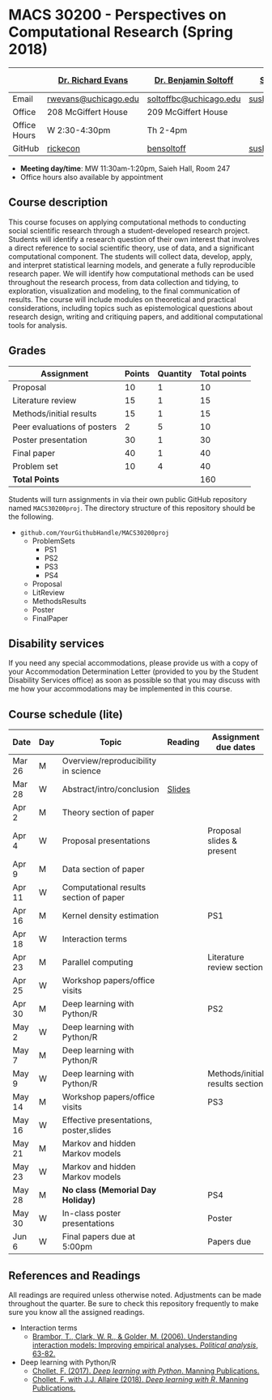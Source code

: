 # MACS 30200 - Perspectives on Computational Research (Spring 2018)

|  | [Dr. Richard Evans](https://sites.google.com/site/rickecon/) | [Dr. Benjamin Soltoff](http://www.bensoltoff.com/) | [Sushmita Gopalan]() (grader) | [Xingyun Wu]() (grader) |
|---|---|---|----|---------|
| Email | rwevans@uchicago.edu | soltoffbc@uchicago.edu | sushmitavgopalan@uchicago.edu | xywu@uchicago.edu |
| Office | 208 McGiffert House | 209 McGiffert House |  |  |
| Office Hours | W 2:30-4:30pm | Th 2-4pm |   |  |
| GitHub | [rickecon](https://github.com/rickecon) | [bensoltoff](https://github.com/bensoltoff) | [sushmitavgopalan16](https://github.com/sushmitavgopalan16) |  |

* **Meeting day/time**: MW 11:30am-1:20pm, Saieh Hall, Room 247
* Office hours also available by appointment

## Course description

This course focuses on applying computational methods to conducting social scientific research through a student-developed research project. Students will identify a research question of their own interest that involves a direct reference to social scientific theory, use of data, and a significant computational component. The students will collect data, develop, apply, and interpret statistical learning models, and generate a fully reproducible research paper. We will identify how computational methods can be used throughout the research process, from data collection and tidying, to exploration, visualization and modeling, to the final communication of results. The course will include modules on theoretical and practical considerations, including topics such as epistemological questions about research design, writing and critiquing papers, and additional computational tools for analysis.

## Grades

|     Assignment              | Points | Quantity | Total points |
|-----------------------------|--------|----------|--------------|
| Proposal                    |    10  |      1   |        10    |
| Literature review           |    15  |      1   |        15    |
| Methods/initial results     |    15  |      1   |        15    |
| Peer evaluations of posters |     2  |      5   |        10    |
| Poster presentation         |    30  |      1   |        30    |
| Final paper                 |    40  |      1   |        40    |
| Problem set                 |    10  |      4   |        40    |
| **Total Points**            |        |          |       160    |

Students will turn assignments in via their own public GitHub repository named `MACS30200proj`. The directory structure of this repository should be the following.

* `github.com/YourGithubHandle/MACS30200proj`
  * ProblemSets
    * PS1
    * PS2
    * PS3
    * PS4
  * Proposal
  * LitReview
  * MethodsResults
  * Poster
  * FinalPaper


## Disability services

If you need any special accommodations, please provide us with a copy of your Accommodation Determination Letter (provided to you by the Student Disability Services office) as soon as possible so that you may discuss with me how your accommodations may be implemented in this course.


## Course schedule (lite)

| Date | Day | Topic | Reading | Assignment due dates |
|--------|-----|---------------------------|-------------|---------------------------------|
| Mar 26 | M | Overview/reproducibility in science |  |  |
| Mar 28 | W | Abstract/intro/conclusion | [Slides](https://github.com/UC-MACSS/persp-research_Spr18/blob/master/slides/IntroAbsConcl_slides.pdf) |  |
| Apr  2 | M | Theory section of paper |  |  |
| Apr  4 | W | Proposal presentations |  | Proposal slides & present |
| Apr  9 | M | Data section of paper |  |  |
| Apr 11 | W | Computational results section of paper |  |  |
| Apr 16 | M | Kernel density estimation |  | PS1 |
| Apr 18 | W | Interaction terms |  |  |
| Apr 23 | M | Parallel computing |  | Literature review section |
| Apr 25 | W | Workshop papers/office visits |  |  |
| Apr 30 | M | Deep learning with Python/R |  | PS2 |
| May  2 | W | Deep learning with Python/R |  |  |
| May  7 | M | Deep learning with Python/R |  |  |
| May  9 | W | Deep learning with Python/R |  | Methods/initial results section |
| May 14 | M | Workshop papers/office visits |  | PS3 |
| May 16 | W | Effective presentations, poster,slides |  |  |
| May 21 | M | Markov and hidden Markov models |  |  |
| May 23 | W | Markov and hidden Markov models |  |  |
| May 28 | M | **No class (Memorial Day Holiday)** |  | PS4 |
| May 30 | W | In-class poster presentations |  | Poster |
| Jun  6 | W | Final papers due at 5:00pm |  | Papers due |

## References and Readings ##

All readings are required unless otherwise noted. Adjustments can be made throughout the quarter. Be sure to check this repository frequently to make sure you know all the assigned readings.

* Interaction terms
    * [Brambor, T., Clark, W. R., & Golder, M. (2006). Understanding interaction models: Improving empirical analyses. *Political analysis*, 63-82.](http://www.jstor.org.proxy.uchicago.edu/stable/25791835)
* Deep learning with Python/R
    * [Chollet, F. (2017). *Deep learning with Python*. Manning Publications.](https://www.manning.com/books/deep-learning-with-python)
    * [Chollet, F. with J.J. Allaire (2018). *Deep learning with R*. Manning Publications.](https://www.manning.com/books/deep-learning-with-r)
